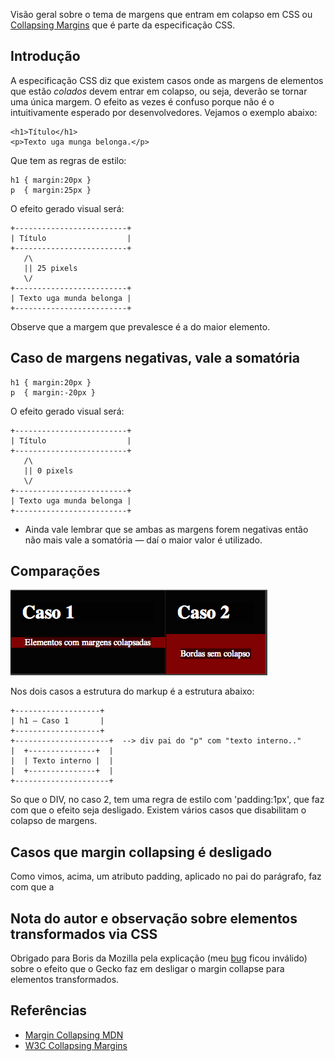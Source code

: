 Visão geral sobre o tema de margens que entram em colapso em CSS ou [Collapsing Margins](http://www.w3.org/TR/CSS21/box.html#collapsing-margins) que é parte da especificação CSS.

## Introdução

A especificação CSS diz que existem casos onde as margens de elementos que estão *colados* devem entrar em colapso, ou seja, deverão se tornar uma única margem. O efeito as vezes é confuso porque não é o intuitivamente esperado por desenvolvedores. Vejamos o exemplo abaixo: 

    <h1>Título</h1>
    <p>Texto uga munga belonga.</p>

Que tem as regras de estilo: 

    h1 { margin:20px } 
    p  { margin:25px } 

O efeito gerado visual será: 

    +-------------------------+
    | Título                  |
    +-------------------------+
       /\ 
       || 25 pixels 
       \/
    +-------------------------+
    | Texto uga munda belonga |
    +-------------------------+

Observe que a margem que prevalesce é a do maior elemento. 

## Caso de margens negativas, vale a somatória

    h1 { margin:20px } 
    p  { margin:-20px } 

O efeito gerado visual será: 

    +-------------------------+
    | Título                  |
    +-------------------------+
       /\ 
       || 0 pixels 
       \/
    +-------------------------+
    | Texto uga munda belonga |
    +-------------------------+

* Ainda vale lembrar que se ambas as margens forem negativas então não mais vale a somatória — daí o maior valor é utilizado. 

## Comparações 

<img src='image.png' />

Nos dois casos a estrutura do markup é a estrutura abaixo: 

    +-------------------+
    | h1 — Caso 1       | 
    +-------------------+ 
    +---------------------+  --> div pai do "p" com "texto interno.."
    |  +---------------+  | 
    |  | Texto interno |  | 
    |  +---------------+  | 
    +---------------------+ 
 
So que o DIV, no caso 2, tem uma regra de estilo com 'padding:1px', que faz com que o efeito seja desligado. Existem vários casos que disabilitam o colapso de margens. 

## Casos que margin collapsing é desligado

Como vimos, acima, um atributo padding, aplicado no pai do parágrafo, faz com que a 


## Nota do autor e observação sobre elementos transformados via CSS

Obrigado para Boris da Mozilla pela explicação (meu [bug](https://bugzilla.mozilla.org/show_bug.cgi?id=809208) ficou inválido) sobre o efeito que o Gecko faz em desligar o margin collapse para elementos transformados. 

## Referências

* [Margin Collapsing MDN](https://developer.mozilla.org/en-US/docs/CSS/margin_collapsing)
* [W3C Collapsing Margins](http://www.w3.org/TR/CSS21/box.html#collapsing-margins)


